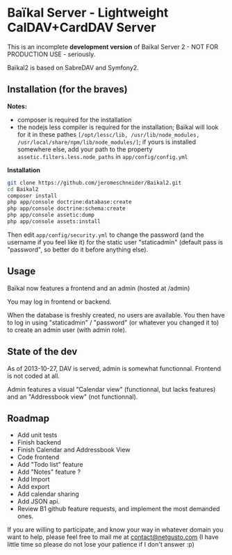 # Baïkal Server - Lightweight CalDAV+CardDAV Server

This is an incomplete **development version** of Baïkal Server 2 - NOT FOR PRODUCTION USE - seriously.

Baïkal2 is based on SabreDAV and Symfony2.

## Installation (for the braves)

**Notes:**

* composer is required for the installation
* the nodejs less compiler is required for the installation; Baïkal will look for it in these pathes `[/opt/lessc/lib, /usr/lib/node_modules, /usr/local/share/npm/lib/node_modules/]`; if yours is installed somewhere else, add your path to the property `assetic.filters.less.node_paths` in `app/config/config.yml`

**Installation**

```bash
git clone https://github.com/jeromeschneider/Baikal2.git
cd Baikal2
composer install
php app/console doctrine:database:create
php app/console doctrine:schema:create
php app/console assetic:dump
php app/console assets:install
```

Then edit `app/config/security.yml` to change the password (and the username if you feel like it) for the static user "staticadmin" (default pass is "password", so better do it before anything else).

## Usage

Baïkal now features a frontend and an admin (hosted at /admin)

You may log in frontend or backend.

When the database is freshly created, no users are available. You then have to log in using "staticadmin" / "password" (or whatever you changed it to) to create an admin user (with admin role).

## State of the dev

As of 2013-10-27, DAV is served, admin is somewhat functionnal. Frontend is not coded at all.

Admin features a visual "Calendar view" (functionnal, but lacks features) and an "Addressbook view" (not functionnal).

## Roadmap

* Add unit tests
* Finish backend
* Finish Calendar and Addressbook View
* Code frontend
* Add "Todo list" feature
* Add "Notes" feature ?
* Add Import
* Add export
* Add calendar sharing
* Add JSON api.
* Review B1 github feature requests, and implement the most demanded ones.

If you are willing to participate, and know your way in whatever domain you want to help, please feel free to mail me at contact@netgusto.com (I have little time so please do not lose your patience if I don't answer :p)
